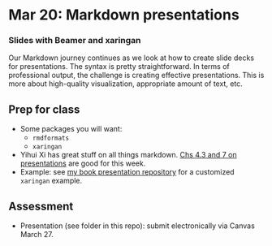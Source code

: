 # Mar 20: Markdown presentations
### Slides with Beamer and xaringan

Our Markdown journey continues as we look at how to create slide decks for presentations. The syntax is pretty straightforward. In terms of professional output, the challenge is creating effective presentations. This is more about high-quality visualization, appropriate amount of text, etc.  

## Prep for class
- Some packages you will want:
  - `rmdformats`
  - `xaringan`
- Yihui Xi has great stuff on all things markdown. [Chs 4.3 and 7 on presentations](https://bookdown.org/yihui/rmarkdown/beamer-presentation.html) are good for this week.
- Example: see [my book presentation repository](https://github.com/austin-hart-pols/QCSPA) for a customized `xaringan` example.



## Assessment
- Presentation (see folder in this repo): submit electronically via Canvas March 27.

